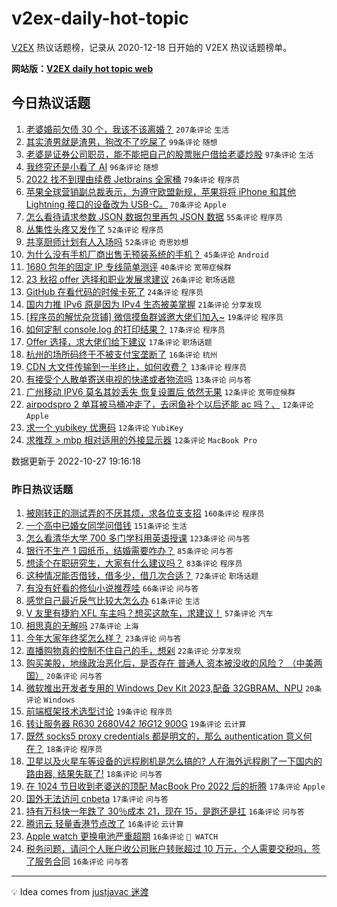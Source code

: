 # v2ex-daily-hot-topic

[V2EX](https://www.v2ex.com/) 热议话题榜，记录从 2020-12-18 日开始的 V2EX 热议话题榜单。

**网站版：[V2EX daily hot topic web](https://boojack.github.io/v2ex-daily-hot-topic-web/)**

## 今日热议话题

<!-- TODAY BEGIN -->

1. [老婆婚前欠债 30 个，我该不该离婚？](https://www.v2ex.com/t/890304) `207条评论` `生活`
1. [其实渣男就是渣男，狗改不了吃屎了](https://www.v2ex.com/t/890231) `99条评论` `随想`
1. [老婆是证券公司职员，能不能把自己的股票账户借给老婆炒股](https://www.v2ex.com/t/890244) `97条评论` `生活`
1. [我终究还是小看了 AI](https://www.v2ex.com/t/890250) `96条评论` `随想`
1. [2022 找不到理由续费 Jetbrains 全家桶](https://www.v2ex.com/t/890315) `79条评论` `程序员`
1. [苹果全球营销副总裁表示，为遵守欧盟新规，苹果将将 iPhone 和其他 Lightning 接口的设备改为 USB-C。](https://www.v2ex.com/t/890242) `70条评论` `Apple`
1. [怎么看待请求参数 JSON 数据包里再包 JSON 数据](https://www.v2ex.com/t/890284) `55条评论` `程序员`
1. [丛集性头疼又发作了](https://www.v2ex.com/t/890279) `52条评论` `程序员`
1. [共享厨师计划有人入场吗](https://www.v2ex.com/t/890349) `52条评论` `奇思妙想`
1. [为什么没有手机厂商出售无预装系统的手机？](https://www.v2ex.com/t/890465) `45条评论` `Android`
1. [1680 包年的固定 IP 专线简单测评](https://www.v2ex.com/t/890226) `40条评论` `宽带症候群`
1. [23 秋招 offer 选择和职业发展求建议](https://www.v2ex.com/t/890438) `26条评论` `职场话题`
1. [GitHub 在看代码的时候卡死了](https://www.v2ex.com/t/890359) `24条评论` `程序员`
1. [国内力推 IPv6 原是因为 IPv4 生态被美掌握](https://www.v2ex.com/t/890535) `21条评论` `分享发现`
1. [[程序员的解忧杂货铺] 微信摸鱼群诚邀大佬们加入~](https://www.v2ex.com/t/890409) `19条评论` `程序员`
1. [如何定制 console.log 的打印结果？](https://www.v2ex.com/t/890446) `17条评论` `程序员`
1. [Offer 选择，求大佬们给下建议](https://www.v2ex.com/t/890433) `17条评论` `职场话题`
1. [杭州的场所码终于不被支付宝垄断了](https://www.v2ex.com/t/890459) `16条评论` `杭州`
1. [CDN 大文件传输到一半终止，如何收费？](https://www.v2ex.com/t/890466) `13条评论` `程序员`
1. [有接受个人散单寄送电视的快递或者物流吗](https://www.v2ex.com/t/890275) `13条评论` `问与答`
1. [广州移动 IPV6 莫名其妙丢失 恢复设置后 依然无果](https://www.v2ex.com/t/890500) `12条评论` `宽带症候群`
1. [airpodspro 2 单耳被马桶冲走了，去闲鱼补个以后还能 ac 吗？、](https://www.v2ex.com/t/890383) `12条评论` `Apple`
1. [求一个 yubikey 优惠码](https://www.v2ex.com/t/890369) `12条评论` `YubiKey`
1. [求推荐 > mbp 相对适用的外接显示器](https://www.v2ex.com/t/890301) `12条评论` `MacBook Pro`

数据更新于 2022-10-27 19:16:18

<!-- TODAY END -->

### 昨日热议话题

<!-- YESTERDAY BEGIN -->

1. [被刚转正的测试弄的不厌其烦，求各位支支招](https://www.v2ex.com/t/890025) `160条评论` `程序员`
1. [一个高中已婚女同学问借钱](https://www.v2ex.com/t/889894) `151条评论` `生活`
1. [怎么看清华大学 700 多门学科用英语授课](https://www.v2ex.com/t/889972) `123条评论` `问与答`
1. [银行不生产 1 园纸币，结婚需要咋办？](https://www.v2ex.com/t/889981) `85条评论` `问与答`
1. [想读个在职研究生，大家有什么建议吗？](https://www.v2ex.com/t/889883) `83条评论` `程序员`
1. [这种情况能否借钱，借多少，借几次合适？](https://www.v2ex.com/t/889908) `72条评论` `职场话题`
1. [有没有好看的修仙小说推荐哇](https://www.v2ex.com/t/890064) `66条评论` `问与答`
1. [感觉自己最近戾气比较大怎么办](https://www.v2ex.com/t/889898) `61条评论` `生活`
1. [V 友里有捷豹 XFL 车主吗？想买这款车，求建议！](https://www.v2ex.com/t/889891) `57条评论` `汽车`
1. [相思真的无解吗](https://www.v2ex.com/t/890160) `27条评论` `上海`
1. [今年大家年终奖怎么样？](https://www.v2ex.com/t/890041) `23条评论` `问与答`
1. [直播购物真的控制不住自己的手，想剁](https://www.v2ex.com/t/889955) `22条评论` `分享发现`
1. [购买美股，地缘政治恶化后，是否存在 普通人 资本被没收的风险？ （中美两国）](https://www.v2ex.com/t/890148) `20条评论` `问与答`
1. [微软推出开发者专用的 Windows Dev Kit 2023,配备 32GBRAM、NPU](https://www.v2ex.com/t/890136) `20条评论` `Windows`
1. [前端框架技术选型讨论](https://www.v2ex.com/t/890059) `19条评论` `程序员`
1. [转让服务器 R630 2680V4*2 16G*12 900G](https://www.v2ex.com/t/890055) `19条评论` `云计算`
1. [既然 socks5 proxy credentials 都是明文的，那么 authentication 意义何在？](https://www.v2ex.com/t/890149) `18条评论` `程序员`
1. [卫星以及火星车等设备的远程刷机是怎么搞的? 人在海外远程刷了一下国内的路由器, 结果失联了!](https://www.v2ex.com/t/890107) `18条评论` `问与答`
1. [在 1024 节日收到老婆送的顶配 MacBook Pro 2022 后的折腾](https://www.v2ex.com/t/890135) `17条评论` `Apple`
1. [国外无法访问 cnbeta](https://www.v2ex.com/t/889946) `17条评论` `问与答`
1. [持有万科快一年跌了 30％成本 21，现在 15，是跑还是扛](https://www.v2ex.com/t/890110) `16条评论` `问与答`
1. [腾讯云 轻量香港节点改了](https://www.v2ex.com/t/890099) `16条评论` `云计算`
1. [Apple watch 更换电池严重超期](https://www.v2ex.com/t/890072) `16条评论` ` WATCH`
1. [税务问题，请问个人账户收公司账户转账超过 10 万元，个人需要交税吗，签了服务合同](https://www.v2ex.com/t/890068) `16条评论` `问与答`

<!-- YESTERDAY END -->

---

💡 Idea comes from [justjavac 迷渡](https://github.com/justjavac/)
